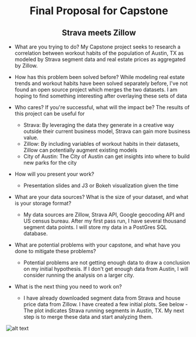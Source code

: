 # <center> Final Proposal for Capstone </center>

## <center> Strava meets Zillow </center>



 - What are you trying to do? My Capstone project seeks to research a correlation between workout habits of the population of Austin, TX as modeled by Strava segment data and real estate prices as aggregated by Zillow.

- How has this problem been solved before? While modeling real estate trends and workout habits have been solved separately before, I've not found an open source project which merges the two datasets. I am hoping to find something interesting after overlaying these sets of data

- Who cares? If you're successful, what will the impact be? The results of this project can be useful for
  - Strava: By leveraging the data they generate in a creative way outside their current business model, Strava can gain more business value.
  - Zillow: By including variables of workout habits in their datasets, Zillow can potentially augment existing models
  - City of Austin: The City of Austin can get insights into where to build new parks for the city


- How will you present your work?
  - Presentation slides and J3 or Bokeh visualization given the time


- What are your data sources? What is the size of your dataset, and what is your storage format?
  - My data sources are Zillow, Strava API, Google geocoding API and US census bureau. After my first pass run, I have several thousand segment data points. I will store my data in a PostGres SQL database.


- What are potential problems with your capstone, and what have you done to mitigate these problems?
  - Potential problems are not getting enough data to draw a conclusion on my initial hypothesis. If I don't get enough data from Austin, I will consider running the analysis on a larger city.


- What is the next thing you need to work on?
  - I have already downloaded segment data from Strava and house price data from Zillow. I have created a few initial plots. See below - The plot indicates Strava running segments in Austin, TX. My next step is to merge these data and start analyzing them.



![alt text](https://github.com/abanser/DSI_Capstone/images/Strava_Running_Segments.png)
